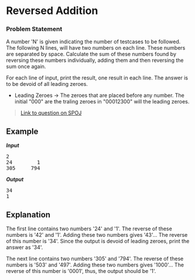 ﻿# Reversed Addition

### Problem Statement

A number 'N' is given indicating the number of testcases to be followed.
The following N lines, will have two numbers on each line. These numbers are separated by space. Calculate the sum of these numbers found by reversing these numbers individually, adding them and then reversing the sum once again.

For each line of input, print the result, one result in each line.
The answer is to be devoid of all leading zeroes.
- Leading Zeroes → The zeroes that are placed before any number. The initial "000" are the traling zeroes in "00012300" will the leading zeroes. </pre>

> [Link to question on SPOJ](https://www.spoj.com/problems/ADDREV/)
		
## Example
***Input***
<pre>
2
24		  1
305		794
</pre>


***Output***
<pre>
34
1
</pre>
		
## Explanation
The first line contains two numbers '24' and '1'. The reverse of these numbers is '42' and '1'. Adding these two numbers gives '43'... The reverse of this number is '34'. Since the output is devoid of leading zeroes, print the answer as '34'.
 
The next line contains two numbers '305' and '794'. The reverse of these numbers is '503' and '497'. Adding these two numbers gives '1000'... The reverse of this number is '0001', thus, the output should be '1'.
